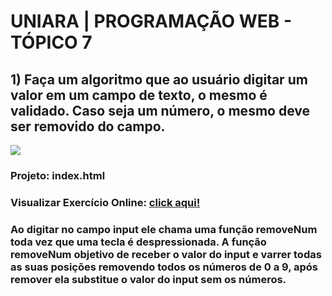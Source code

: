 # UNIARA | PROGRAMAÇÃO WEB - TÓPICO 7

## 1) Faça um algoritmo que ao usuário digitar um valor em um campo de texto, o mesmo é validado. Caso seja um número, o mesmo deve ser removido do campo.

<img src="1.jpg">

### Projeto: index.html

### Visualizar Exercício Online: <a href="https://marioelvio.com/portfolio/faculdade/8/index.html" target="_blank">click aqui!</a>

### Ao digitar no campo input ele chama uma função removeNum toda vez que uma tecla é despressionada. A função removeNum objetivo de receber o valor do input e varrer todas as suas posições removendo todos os números de 0 a 9, após remover ela substitue o valor do input sem os números.
